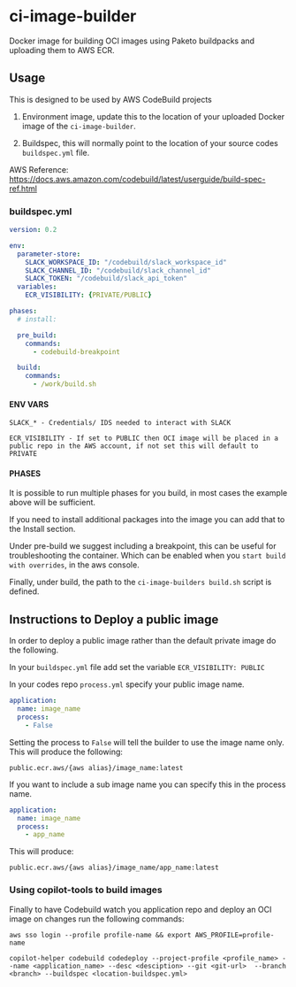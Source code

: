 # ci-image-builder

Docker image for building OCI images using Paketo buildpacks and uploading them to AWS ECR.

## Usage

This is designed to be used by AWS CodeBuild projects

1. Environment image, update this to the location of your uploaded Docker image of the `ci-image-builder`.

2. Buildspec, this will normally point to the location of your source codes `buildspec.yml` file.  


AWS Reference:  https://docs.aws.amazon.com/codebuild/latest/userguide/build-spec-ref.html

### buildspec.yml

```yml
version: 0.2

env:
  parameter-store:
    SLACK_WORKSPACE_ID: "/codebuild/slack_workspace_id"
    SLACK_CHANNEL_ID: "/codebuild/slack_channel_id"
    SLACK_TOKEN: "/codebuild/slack_api_token"
  variables:
    ECR_VISIBILITY: {PRIVATE/PUBLIC}

phases:
  # install:

  pre_build:
    commands:
      - codebuild-breakpoint

  build:
    commands:
      - /work/build.sh
```

#### ENV VARS

`SLACK_* - Credentials/ IDS needed to interact with SLACK`

`ECR_VISIBILITY - If set to PUBLIC then OCI image will be placed in a public repo in the AWS account, if not set this will default to PRIVATE`

#### PHASES

It is possible to run multiple phases for you build, in most cases the example above will be sufficient. 

If you need to install additional packages into the image you can add that to the Install section.

Under pre-build we suggest including a breakpoint, this can be useful for troubleshooting the container.  Which can be enabled when you `start build with overrides`, in the aws console.

Finally, under build, the path to the `ci-image-builders build.sh` script is defined.  

## Instructions to Deploy a public image

In order to deploy a public image rather than the default private image do the following.

In your `buildspec.yml` file add set the variable `ECR_VISIBILITY: PUBLIC`

In your codes repo `process.yml` specify your public image name.

```yml
application:
  name: image_name
  process:
    - False
```

Setting the process to `False` will tell the builder to use the image name only. This will produce the following:

`public.ecr.aws/{aws alias}/image_name:latest`

If you want to include a sub image name you can specify this in the process name.

```yml
application:
  name: image_name
  process:
    - app_name
```

This will produce:

`public.ecr.aws/{aws alias}/image_name/app_name:latest`

### Using copilot-tools to build images

Finally to have Codebuild watch you application repo and deploy an OCI image on changes run the following commands:

```
aws sso login --profile profile-name && export AWS_PROFILE=profile-name

copilot-helper codebuild codedeploy --project-profile <profile_name> --name <application_name> --desc <desciption> --git <git-url>  --branch <branch> --buildspec <location-buildspec.yml>
```